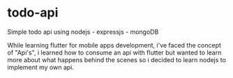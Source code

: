 # todo-api
Simple todo api using nodejs - expressjs - mongoDB

While learning flutter for mobile apps development, i've faced the concept of "Api's", i learned how to consume an api with flutter but wanted to learn more about what happens behind the scenes so i decided to learn nodejs to implement my own api.
